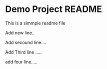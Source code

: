  # Demo Project README

 This is a simmple readme file

 Add new line..

 Add secound line....

 Add Third line .....

 add four line.....
 
